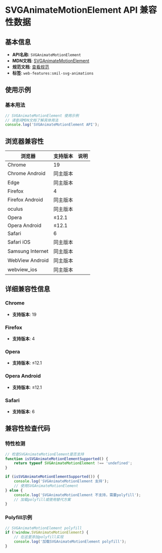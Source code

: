 # SVGAnimateMotionElement API 兼容性数据

## 基本信息

- **API名称**: `SVGAnimateMotionElement`
- **MDN文档**: [SVGAnimateMotionElement](https://developer.mozilla.org/docs/Web/API/SVGAnimateMotionElement)
- **规范文档**: [查看规范](https://svgwg.org/specs/animations/#InterfaceSVGAnimateMotionElement)
- **标签**: `web-features:smil-svg-animations`

## 使用示例

### 基本用法

```javascript
// SVGAnimateMotionElement 使用示例
// 请查阅MDN文档了解具体用法
console.log('SVGAnimateMotionElement API');
```

## 浏览器兼容性

| 浏览器 | 支持版本 | 说明 |
|--------|----------|------|
| Chrome | 19 |  |
| Chrome Android | 同主版本 |  |
| Edge | 同主版本 |  |
| Firefox | 4 |  |
| Firefox Android | 同主版本 |  |
| oculus | 同主版本 |  |
| Opera | ≤12.1 |  |
| Opera Android | ≤12.1 |  |
| Safari | 6 |  |
| Safari iOS | 同主版本 |  |
| Samsung Internet | 同主版本 |  |
| WebView Android | 同主版本 |  |
| webview_ios | 同主版本 |  |

## 详细兼容性信息

### Chrome

- **支持版本**: 19

### Firefox

- **支持版本**: 4

### Opera

- **支持版本**: ≤12.1

### Opera Android

- **支持版本**: ≤12.1

### Safari

- **支持版本**: 6

## 兼容性检查代码

### 特性检测

```javascript
// 检查SVGAnimateMotionElement是否支持
function isSVGAnimateMotionElementSupported() {
    return typeof SVGAnimateMotionElement !== 'undefined';
}

if (isSVGAnimateMotionElementSupported()) {
    console.log('SVGAnimateMotionElement 支持');
    // 使用SVGAnimateMotionElement
} else {
    console.log('SVGAnimateMotionElement 不支持，需要polyfill');
    // 加载polyfill或使用替代方案
}
```

### Polyfill示例

```javascript
// SVGAnimateMotionElement polyfill
if (!window.SVGAnimateMotionElement) {
    // 在这里添加polyfill实现
    console.log('加载SVGAnimateMotionElement polyfill');
}
```

